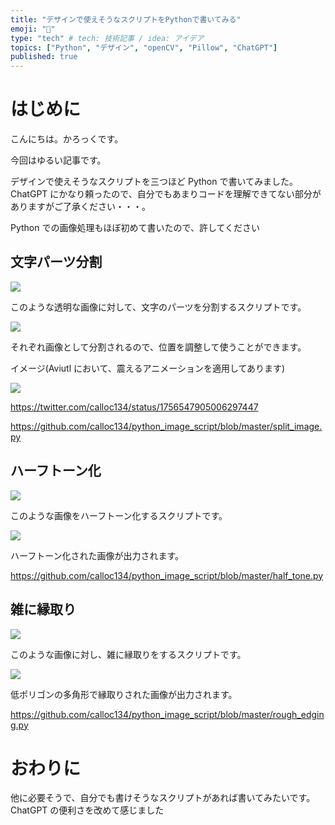 ```yaml
---
title: "デザインで使えそうなスクリプトをPythonで書いてみる"
emoji: "🎨"
type: "tech" # tech: 技術記事 / idea: アイデア
topics: ["Python", "デザイン", "openCV", "Pillow", "ChatGPT"]
published: true
---
```


# はじめに

こんにちは。かろっくです。

今回はゆるい記事です。

デザインで使えそうなスクリプトを三つほど Python で書いてみました。
ChatGPT にかなり頼ったので、自分でもあまりコードを理解できてない部分がありますがご了承ください・・・。

Python での画像処理もほぼ初めて書いたので、許してください

## 文字パーツ分割

![](/images/9aa88e42b95345/2024-02-11-22-50-57.png)

このような透明な画像に対して、文字のパーツを分割するスクリプトです。

![](/images/9aa88e42b95345/2024-02-11-22-51-38.png)

それぞれ画像として分割されるので、位置を調整して使うことができます。

イメージ(Aviutl において、震えるアニメーションを適用してあります)

![](/images/9aa88e42b95345/2024-02-11-22-52-07.png)

https://twitter.com/calloc134/status/1756547905006297447

https://github.com/calloc134/python_image_script/blob/master/split_image.py

## ハーフトーン化

![](/images/9aa88e42b95345/2024-02-11-23-07-39.png)

このような画像をハーフトーン化するスクリプトです。

![](/images/9aa88e42b95345/2024-02-11-23-08-04.png)

ハーフトーン化された画像が出力されます。

https://github.com/calloc134/python_image_script/blob/master/half_tone.py

## 雑に縁取り

![](/images/9aa88e42b95345/2024-02-11-23-07-39.png)

このような画像に対し、雑に縁取りをするスクリプトです。

![](/images/9aa88e42b95345/2024-02-11-23-09-24.png)

低ポリゴンの多角形で縁取りされた画像が出力されます。

https://github.com/calloc134/python_image_script/blob/master/rough_edging.py

# おわりに

他に必要そうで、自分でも書けそうなスクリプトがあれば書いてみたいです。
ChatGPT の便利さを改めて感じました
